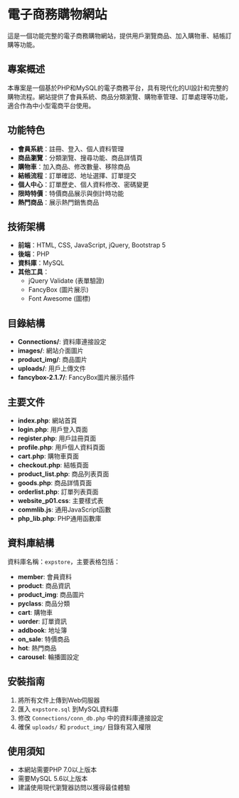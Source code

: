 # 電子商務購物網站

這是一個功能完整的電子商務購物網站，提供用戶瀏覽商品、加入購物車、結帳訂購等功能。

## 專案概述

本專案是一個基於PHP和MySQL的電子商務平台，具有現代化的UI設計和完整的購物流程。網站提供了會員系統、商品分類瀏覽、購物車管理、訂單處理等功能，適合作為中小型電商平台使用。

## 功能特色

- **會員系統**：註冊、登入、個人資料管理
- **商品瀏覽**：分類瀏覽、搜尋功能、商品詳情頁
- **購物車**：加入商品、修改數量、移除商品
- **結帳流程**：訂單確認、地址選擇、訂單提交
- **個人中心**：訂單歷史、個人資料修改、密碼變更
- **限時特價**：特價商品展示與倒計時功能
- **熱門商品**：展示熱門銷售商品

## 技術架構

- **前端**：HTML, CSS, JavaScript, jQuery, Bootstrap 5
- **後端**：PHP
- **資料庫**：MySQL
- **其他工具**：
  - jQuery Validate (表單驗證)
  - FancyBox (圖片展示)
  - Font Awesome (圖標)

## 目錄結構

- **Connections/**: 資料庫連接設定
- **images/**: 網站介面圖片
- **product_img/**: 商品圖片
- **uploads/**: 用戶上傳文件
- **fancybox-2.1.7/**: FancyBox圖片展示插件

## 主要文件

- **index.php**: 網站首頁
- **login.php**: 用戶登入頁面
- **register.php**: 用戶註冊頁面
- **profile.php**: 用戶個人資料頁面
- **cart.php**: 購物車頁面
- **checkout.php**: 結帳頁面
- **product_list.php**: 商品列表頁面
- **goods.php**: 商品詳情頁面
- **orderlist.php**: 訂單列表頁面
- **website_p01.css**: 主要樣式表
- **commlib.js**: 通用JavaScript函數
- **php_lib.php**: PHP通用函數庫

## 資料庫結構

資料庫名稱：`expstore`，主要表格包括：

- **member**: 會員資料
- **product**: 商品資訊
- **product_img**: 商品圖片
- **pyclass**: 商品分類
- **cart**: 購物車
- **uorder**: 訂單資訊
- **addbook**: 地址簿
- **on_sale**: 特價商品
- **hot**: 熱門商品
- **carousel**: 輪播圖設定

## 安裝指南

1. 將所有文件上傳到Web伺服器
2. 匯入 `expstore.sql` 到MySQL資料庫
3. 修改 `Connections/conn_db.php` 中的資料庫連接設定
4. 確保 `uploads/` 和 `product_img/` 目錄有寫入權限

## 使用須知

- 本網站需要PHP 7.0以上版本
- 需要MySQL 5.6以上版本
- 建議使用現代瀏覽器訪問以獲得最佳體驗
